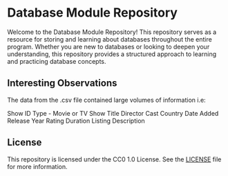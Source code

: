 # Database Module Repository

Welcome to the Database Module Repository! This repository serves as a resource for storing and learning about databases throughout the entire program. Whether you are new to databases or looking to deepen your understanding, this repository provides a structured approach to learning and practicing database concepts.

## Interesting Observations

The data from the .csv file contained large volumes of information i.e:

Show ID
Type - Movie or TV Show
Title
Director
Cast
Country
Date Added
Release Year
Rating
Duration
Listing
Description

## License

This repository is licensed under the CC0 1.0 License. See the [LICENSE](LICENSE) file for more information.

